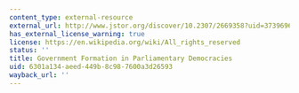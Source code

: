 ```yaml
---
content_type: external-resource
external_url: http://www.jstor.org/discover/10.2307/2669358?uid=3739696&uid=2&uid=4&uid=3739256&sid=21103519003361
has_external_license_warning: true
license: https://en.wikipedia.org/wiki/All_rights_reserved
status: ''
title: Government Formation in Parliamentary Democracies
uid: 6301a134-aeed-449b-8c98-7600a3d26593
wayback_url: ''
---
```

